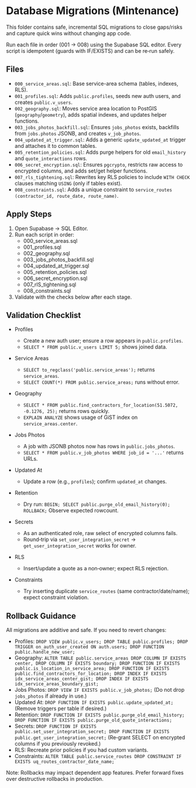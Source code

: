 # Database Migrations (Mintenance)

This folder contains safe, incremental SQL migrations to close gaps/risks and capture quick wins without changing app code.

Run each file in order (001 → 008) using the Supabase SQL editor. Every script is idempotent (guards with IF/EXISTS) and can be re‑run safely.

## Files

- `000_service_areas.sql`: Base service-area schema (tables, indexes, RLS).
- `001_profiles.sql`: Adds `public.profiles`, seeds new auth users, and creates `public.v_users`.
- `002_geography.sql`: Moves service area location to PostGIS (`geography`/`geometry`), adds spatial indexes, and updates helper functions.
- `003_jobs_photos_backfill.sql`: Ensures `jobs_photos` exists, backfills from `jobs.photos` JSONB, and creates `v_job_photos`.
- `004_updated_at_trigger.sql`: Adds a generic `update_updated_at` trigger and attaches it to common tables.
- `005_retention_policies.sql`: Adds purge helpers for old `email_history` and `quote_interactions` rows.
- `006_secret_encryption.sql`: Ensures `pgcrypto`, restricts raw access to encrypted columns, and adds set/get helper functions.
- `007_rls_tightening.sql`: Rewrites key RLS policies to include `WITH CHECK` clauses matching `USING` (only if tables exist).
- `008_constraints.sql`: Adds a unique constraint to `service_routes (contractor_id, route_date, route_name)`.

## Apply Steps

1) Open Supabase → SQL Editor.
2) Run each script in order:
   - 000_service_areas.sql
   - 001_profiles.sql
   - 002_geography.sql
   - 003_jobs_photos_backfill.sql
   - 004_updated_at_trigger.sql
   - 005_retention_policies.sql
   - 006_secret_encryption.sql
   - 007_rlS_tightening.sql
   - 008_constraints.sql
3) Validate with the checks below after each stage.

## Validation Checklist

- Profiles
  - Create a new auth user; ensure a row appears in `public.profiles`.
  - `SELECT * FROM public.v_users LIMIT 5;` shows joined data.

- Service Areas
  - `SELECT to_regclass('public.service_areas');` returns `service_areas`.
  - `SELECT COUNT(*) FROM public.service_areas;` runs without error.

- Geography
  - `SELECT * FROM public.find_contractors_for_location(51.5072, -0.1276, 25);` returns rows quickly.
  - `EXPLAIN ANALYZE` shows usage of GiST index on `service_areas.center`.

- Jobs Photos
  - A job with JSONB photos now has rows in `public.jobs_photos`.
  - `SELECT * FROM public.v_job_photos WHERE job_id = '...'` returns URLs.

- Updated At
  - Update a row (e.g., `profiles`); confirm `updated_at` changes.

- Retention
  - Dry run: `BEGIN; SELECT public.purge_old_email_history(0); ROLLBACK;` Observe expected rowcount.

- Secrets
  - As an authenticated role, raw select of encrypted columns fails.
  - Round‑trip via `set_user_integration_secret` → `get_user_integration_secret` works for owner.

- RLS
  - Insert/update a quote as a non‑owner; expect RLS rejection.

- Constraints
  - Try inserting duplicate `service_routes` (same contractor/date/name); expect constraint violation.

## Rollback Guidance

All migrations are additive and safe. If you need to revert changes:

- Profiles: `DROP VIEW public.v_users; DROP TABLE public.profiles; DROP TRIGGER on_auth_user_created ON auth.users; DROP FUNCTION public.handle_new_user;`
- Geography: `ALTER TABLE public.service_areas DROP COLUMN IF EXISTS center, DROP COLUMN IF EXISTS boundary; DROP FUNCTION IF EXISTS public.is_location_in_service_area; DROP FUNCTION IF EXISTS public.find_contractors_for_location; DROP INDEX IF EXISTS idx_service_areas_center_gist; DROP INDEX IF EXISTS idx_service_areas_boundary_gist;`
- Jobs Photos: `DROP VIEW IF EXISTS public.v_job_photos;` (Do not drop `jobs_photos` if already in use.)
- Updated At: `DROP FUNCTION IF EXISTS public.update_updated_at;` (Remove triggers per table if desired.)
- Retention: `DROP FUNCTION IF EXISTS public.purge_old_email_history; DROP FUNCTION IF EXISTS public.purge_old_quote_interactions;`
- Secrets: `DROP FUNCTION IF EXISTS public.set_user_integration_secret; DROP FUNCTION IF EXISTS public.get_user_integration_secret;` (Re‑grant SELECT on encrypted columns if you previously revoked.)
- RLS: Recreate prior policies if you had custom variants.
- Constraints: `ALTER TABLE public.service_routes DROP CONSTRAINT IF EXISTS uq_routes_contractor_date_name;`

Note: Rollbacks may impact dependent app features. Prefer forward fixes over destructive rollbacks in production.
